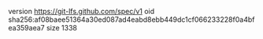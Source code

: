 version https://git-lfs.github.com/spec/v1
oid sha256:af08baee51364a30ed087ad4eabd8ebb449dc1cf066233228f0a4bfea359aea7
size 1338
